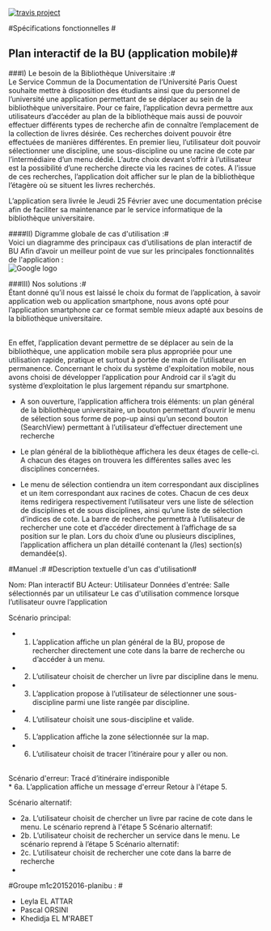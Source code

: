 
 
[![travis project](https://travis-ci.org/Miage-Paris-Ouest/m1c20152016-planibu.svg)](https://travis-ci.org/Miage-Paris-Ouest/m1c20152016-planibu/)


#Spécifications fonctionnelles  #

## Plan interactif de la BU (application mobile)#

###I) Le besoin de la Bibliothèque Universitaire :#
<br>
Le Service Commun de la Documentation de l’Université Paris Ouest souhaite mettre à disposition des étudiants ainsi que du personnel de l’université une application permettant de se déplacer au sein de la bibliothèque universitaire. 
Pour ce faire, l’application devra permettre aux utilisateurs d’accéder au plan de la bibliothèque mais aussi de pouvoir effectuer différents types de recherche afin de connaître l’emplacement de la collection de livres désirée. 
Ces recherches doivent pouvoir être effectuées de manières différentes. En premier lieu, l’utilisateur doit pouvoir sélectionner une discipline, une sous-discipline ou une racine de cote par l’intermédiaire d’un menu dédié. L’autre choix devant s’offrir à l’utilisateur est la possibilité d’une recherche directe via les racines de cotes. A l’issue de ces recherches, l’application doit afficher sur le plan de la bibliothèque l’étagère où se situent les livres recherchés.

L’application sera livrée le Jeudi 25 Février avec une documentation précise afin de faciliter sa maintenance par le service informatique de la bibliothèque universitaire.

####II) Digramme globale de cas d'utilisation :#
<br>
Voici un diagramme des principaux cas d’utilisations de plan interactif de BU Afin d’avoir un meilleur point de vue sur les principales fonctionnalités de l'application :
</br>
![Google logo](http://img15.hostingpics.net/pics/768554Diagrammedecasdutilisation.png "google logo")




###III) Nos solutions :#
<br>
Étant donné qu’il nous est laissé le choix du format de l’application, à savoir application web ou application smartphone, nous avons opté pour l’application smartphone car ce format semble mieux adapté aux besoins de la bibliothèque universitaire. 
</br>

<br>En effet, l’application devant permettre de se déplacer au sein de la bibliothèque, une application mobile sera plus appropriée pour une utilisation rapide, pratique et surtout à portée de main de l’utilisateur en permanence.
Concernant le choix du système d'exploitation mobile, nous avons choisi de développer l’application pour Android car il s’agit du système d’exploitation le plus largement répandu sur smartphone. </br>


* A son ouverture, l’application affichera trois éléments: un plan général de la bibliothèque universitaire, un bouton permettant d’ouvrir le menu de sélection sous forme de pop-up ainsi qu’un second bouton (SearchView) permettant à l’utilisateur d’effectuer directement une recherche

* Le plan général de la bibliothèque affichera les deux étages de celle-ci. A chacun des étages on trouvera les différentes salles avec les disciplines concernées.

* Le menu de sélection contiendra un item correspondant aux disciplines et un item correspondant aux racines de cotes. Chacun de ces deux items redirigera respectivement l’utilisateur vers une liste de sélection de disciplines et de sous disciplines, ainsi qu’une liste de sélection d’indices de cote.
La barre de recherche permettra à l’utilisateur de rechercher une cote et d’accéder directement à l’affichage de sa position  sur le plan.
Lors du choix d’une ou plusieurs disciplines, l’application affichera un plan détaillé contenant la (/les) section(s) demandée(s).

#Manuel :#
#Description textuelle d'un cas d'utilisation#

Nom: Plan interactif BU 
Acteur: Utilisateur
Données d'entrée: Salle sélectionnés par un utilisateur
Le cas d'utilisation commence lorsque l’utilisateur ouvre l’application

Scénario principal:

* 1. L’application affiche un plan général de la BU, propose de rechercher directement une cote dans la barre de recherche ou d’accéder à un menu.
* 2. L’utilisateur choisit de chercher un livre par discipline dans le menu.
* 3. L’application propose à l’utilisateur de sélectionner une sous-discipline parmi une liste rangée par discipline.

* 4. L’utilisateur choisit une sous-discipline et valide.
* 5. L’application affiche la zone sélectionnée sur la map.
* 6. L’utilisateur choisit de tracer l’itinéraire pour y aller ou non.

<br>
Scénario d'erreur: Tracé d’itinéraire indisponible
</br>
* 6a. L’application affiche un message d'erreur
Retour à l'étape 5.

Scénario alternatif:
* 2a. L’utilisateur choisit de chercher un livre par racine de cote dans le menu.
Le scénario reprend à l'étape 5
Scénario alternatif:
* 2b. L’utilisateur choisit de rechercher un service dans le menu.
Le scénario reprend à l’étape 5
Scénario alternatif:
* 2c. L’utilisateur choisit de rechercher une cote dans la barre de recherche 
* 
#Groupe m1c20152016-planibu : #
* Leyla EL ATTAR
* Pascal ORSINI
* Khedidja EL M'RABET
